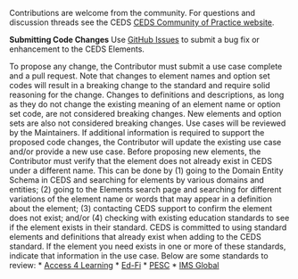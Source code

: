 Contributions are welcome from the community. For questions and discussion threads see the CEDS [CEDS Community of Practice website]( https://ceds.grads360.org/#program).

**Submitting Code Changes**
Use [GitHub Issues](https://github.com/CEDStandards/CEDS-Elements/issues) to submit a bug fix or enhancement to the CEDS Elements. 

To propose any change, the Contributor must submit a use case complete and a pull request. Note that changes to element names and option set codes will result in a breaking change to the standard and require solid reasoning for the change. Changes to definitions and descriptions, as long as they do not change the existing meaning of an element name or option set code, are not considered breaking changes. New elements and option sets are also not considered breaking changes. Use cases will be reviewed by the Maintainers. If additional information is required to support the proposed code changes, the Contributor will update the existing use case and/or provide a new use case. 
Before proposing new elements, the Contributor must verify that the element does not already exist in CEDS under a different name. This can be done by (1) going to the Domain Entity Schema in CEDS and searching for elements by various domains and entities; (2) going to the Elements search page and searching for different variations of the element name or words that may appear in a definition about the element; (3) contacting CEDS support to confirm the element does not exist; and/or (4) checking with existing education standards to see if the element exists in their standard. CEDS is committed to using standard elements and definitions that already exist when adding to the CEDS standard. If the element you need exists in one or more of these standards, indicate that information in the use case. Below are some standards to review:
     * [Access 4 Learning](https://www.a4l.org/default.aspx)
     * [Ed-Fi](https://www.ed-fi.org/)
     * [PESC](https://www.pesc.org/)
     * [IMS Global](https://www.imsglobal.org/)
